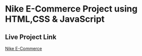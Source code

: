 # Nike E-Commerce Project using HTML,CSS & JavaScript


## Live Project Link

[Nike E-Commerce](https://e-commerce-nike12.netlify.app/)
